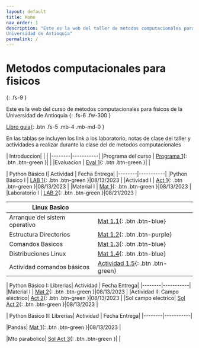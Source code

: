 ```yaml
---
layout: default
title: Home
nav_order: 1
description: "Este es la web del taller de metodos computacionales para fisicos de la 
Universidad de Antioquia"
permalink: /
---
```


# Metodos computacionales para fisicos
{: .fs-9 }

Este es la web del curso de métodos computacionales para físicos de la 
Universidad de Antioquia
{: .fs-6 .fw-300 }

<!-- [Get started now](#getting-started){: .btn .btn-primary .fs-5 .mb-4 .mb-md-0 .mr-2 } -->
[Libro guia](https://restrepo.github.io/ComputationalMethods/){: .btn .fs-5 .mb-4 .mb-md-0 }


En las tablas se incluyen los link a los laboratorio, notas de clase del taller y actividades a realizar durante la clase del 
de metodos computacionales


| Introduccion|  | |
|--------|-----------|
|Programa del curso | [Programa 1](https://github.com/hernansalinas/CursoMetodosComputacionales/blob/330ec48583536f35022844a7ff08c305de558070/presentaciones/introduccion/programa-2.pdf){: .btn .btn-green }| |
|Evaluacion | [Eval 1](https://github.com/hernansalinas/CursoMetodosComputacionales/blob/main/presentaciones/introduccion/eval.md){: .btn .btn-green }| |


| Python Básico I| Actividad | Fecha Entrega|
|--------|-----------|
|Python Básico I | [LAB 1](https://colab.research.google.com/github/hernansalinas/autogrades/blob/main/Laboratorios_Taller/Lab01_python_basico01.ipynb){: .btn .btn-green }|08/13/2023 |
|Actividad I | [Act 1](https://github.com/hernansalinas/autogradesMetodosComputacionales/blob/main/Actividades_clase/Actividad_01.md){: .btn .btn-green }|08/13/2023 |
|Material I | [Mat 1](https://colab.research.google.com/github/restrepo/ComputationalMethods/blob/master/material/overview-python.ipynb){: .btn .btn-green }|08/13/2023 |
|Laboratorio I | [LAB 2](https://colab.research.google.com/github/hernansalinas/autogrades/blob/main/Laboratorios_Taller/Lab02_v2_python_basico02.ipynb){: .btn .btn-green }|08/21/2023 |



| Linux Basico |  | |
|------------------------|-----------| -------------| 
| Arranque del sistem operativo|   [Mat 1.1](https://github.com/hernansalinas/Metodos_Computacionales_taller/blob/main/LinuxBasico/Linux00_Arranque.md){: .btn .btn-blue}  |                   |
| Estructura Directorios|   [Mat 1.2](https://github.com/hernansalinas/Metodos_Computacionales_taller/blob/main/LinuxBasico/Linux01_EstructuraDirectorios.md){: .btn .btn-purple}  |                   |
| Comandos Basicos|   [Mat 1.3](https://github.com/hernansalinas/Metodos_Computacionales_taller/blob/main/LinuxBasico/Linux02_comandos_basicos.md){: .btn .btn-blue}  |                   |
| Distribuciones Linux|   [Mat 1.4](https://github.com/hernansalinas/Metodos_Computacionales_taller/blob/main/LinuxBasico/Linux03_Distribuciones.md){: .btn .btn-blue}  |                   |
| Actividad comandos básicos|   [Actividad 1.5](https://github.com/hernansalinas/Metodos_Computacionales_taller/blob/main/LinuxBasico/Actividad00.md){: .btn .btn-green}  |                   |



| Python Básico I: Librerias| Actividad | Fecha Entrega|
|--------|-----------|
|Material I | [Mat 2](https://restrepo.github.io/ComputationalMethods/material/scientific-libraries.html){: .btn .btn-green }|08/13/2023 |
|Actividad II: Campo eléctrico| [Act 2](https://github.com/hernansalinas/autogradesMetodosComputacionales/blob/main/Actividades_clase/Actividad_02.md){: .btn .btn-green }|08/13/2023 |
|Sol campo electrico| [Sol Act 2](https://github.com/hernansalinas/CursoMetodosComputacionales/blob/main/Material_sesiones/campoElectrico.ipynb){: .btn .btn-green }|08/13/2023 |



| Python Básico II: Librerias| Actividad | Fecha Entrega|
|--------|-----------|

|Pandas| [Mat 1](https://restrepo.github.io/ComputationalMethods/material/Pandas.html){: .btn .btn-green }|08/13/2023 |

|Mto parabolico| [Sol Act 3](https://github.com/hernansalinas/CursoMetodosComputacionales/blob/main/Material_sesiones/movimiento_parabolico.ipynb){: .btn .btn-green }| |



